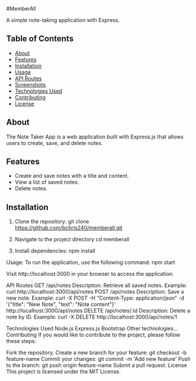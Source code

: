 #MemberAll

A simple note-taking application with Express.

## Table of Contents

- [About](#about)
- [Features](#features)
- [Installation](#installation)
- [Usage](#usage)
- [API Routes](#api-routes)
- [Screenshots](#screenshots)
- [Technologies Used](#technologies-used)
- [Contributing](#contributing)
- [License](#license)

## About

The Note Taker App is a web application built with Express.js that allows users to create, save, and delete notes.

## Features

- Create and save notes with a title and content.
- View a list of saved notes.
- Delete notes.

## Installation

1. Clone the repository:
   git clone https://github.com/bchris240/memberall.git

2. Navigate to the project directory
cd memberall

3. Install dependencies:
npm install

Usage:
To run the application, use the following command:
npm start

Visit http://localhost:3000 in your browser to access the application.

API Routes
GET /api/notes
Description: Retrieve all saved notes.
Example: curl http://localhost:3000/api/notes
POST /api/notes
Description: Save a new note.
Example: curl -X POST -H "Content-Type: application/json" -d '{"title": "New Note", "text": "Note content"}' http://localhost:3000/api/notes
DELETE /api/notes/:id
Description: Delete a note by ID.
Example: curl -X DELETE http://localhost:3000/api/notes/1


Technologies Used
Node.js
Express.js
Bootstrap
Other technologies...
Contributing
If you would like to contribute to the project, please follow these steps:

Fork the repository.
Create a new branch for your feature: git checkout -b feature-name
Commit your changes: git commit -m 'Add new feature'
Push to the branch: git push origin feature-name
Submit a pull request.
License
This project is licensed under the MIT License.
